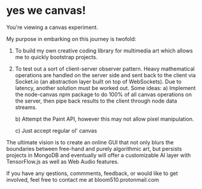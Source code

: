 # yes we canvas!
You're viewing a canvas experiment. 

My purpose in embarking on this journey is twofold:

1) To build my own creative coding library for multimedia art which allows me to quickly bootstrap projects.

2) To test out a sort of client-server observer pattern. Heavy mathematical operations are handled on the server side and sent back to the client via Socket.io (an abstraction layer built on top of WebSockets). Due to latency, another solution must be worked out. Some ideas:
    a) Implement the node-canvas npm package to do 100% of all canvas operations on the server, then pipe back results to the client through      node data streams.

    b) Attempt the Paint API, however this may not allow pixel manipulation.

    c) Just accept regular ol' canvas

The ultimate vision is to create an online GUI that not only blurs the boundaries between free-hand and purely algorithmic art, but persists projects in MongoDB and eventually will offer a customizable AI layer with TensorFlow.js as well as Web Audio features.

If you have any qestions, commments, feedback, or would like to get involved, feel free to contact me at bloom510.protonmail.com